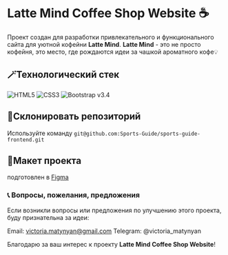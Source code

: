 # Latte Mind Coffee Shop Website ☕

Проект создан для разработки привлекательного и функционального сайта для уютной кофейни **Latte Mind**. **Latte Mind** - это не просто кофейня, это место, где рождаются идеи за чашкой ароматного кофе💡

## 🪄Технологический стек

![HTML5](https://img.shields.io/badge/HTML5-E34F26?style=for-the-badge&logo=html5&logoColor=white)
![CSS3](https://img.shields.io/badge/CSS3-1572B6?style=for-the-badge&logo=css3&logoColor=white)
![Bootstrap v3.4](https://img.shields.io/badge/Bootstrap-563D7C?style=for-the-badge&logo=bootstrap&logoColor=white)

## 👥Склонировать репозиторий 
Используйте команду `git@github.com:Sports-Guide/sports-guide-frontend.git`

## 🎨Макет проекта
подготовлен в [Figma](https://www.figma.com/file/vdPpwRmB6UXKasHjOlodAV/latte-minds?type=design&node-id=0-1&mode=design&t=EvIuaeUpMMvwgRZE-0)

### 📞 Вопросы, пожелания, предложения
Если возникли вопросы или предложения по улучшению этого проекта, буду признательна за идеи:

Email: victoria.matynyan@gmail.com
Telegram: @victoria_matynyan

Благодарю за ваш интерес к проекту **Latte Mind Coffee Shop Website**!






